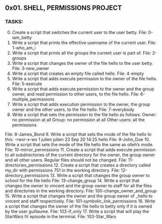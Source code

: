 ## 0x01. SHELL, PERMISSIONS PROJECT ##
### TASKS: ###
0. Create a script that switches the current user to the user betty.
File: 0-iam_betty
1. Write a script that prints the effective username of the current user.
File: 1-who_am_i
2. Write a script that prints all the groups the current user is part of.
File: 2-groups
3. Write a script that changes the owner of the file hello to the user betty.
File: 3-new_owner
4. Write a script that creates an empty file called hello.
File: 4-empty
5. Write a script that adds execute permission to the owner of the file hello.
File: 5-execute
6. Write a script that adds execute permission to the owner and the group owner, and read permission to other users, to the file hello.
File: 6-multiple_permissions
7. Write a script that adds execution permission to the owner, the group owner and the other users, to the file hello.
File: 7-everybody
8. Write a script that sets the permission to the file hello as follows:
Owner: no permission at all Group: no permission at all Other users: all the permissions

File: 8-James_Bond
9. Write a script that sets the mode of the file hello to this: -rwxr-x-wx 1 julien julien 23 Sep 20 14:25 hello
File: 9-John_Doe
10. Write a script that sets the mode of the file hello the same as olleh’s mode.
File: 10-mirror_permissions
11. Create a script that adds execute permission to all subdirectories of the current directory for the owner, the group owner and all other users. Regular files should not be changed.
File: 11-directories_permissions
12. Create a script that creates a directory called my_dir with permissions 751 in the working directory.
File: 12-directory_permissions
13. Write a script that changes the group owner to school for the file hello
File: 13-change_group
14. Write a script that changes the owner to vincent and the group owner to staff for all the files and directories in the working directory.
File: 100-change_owner_and_group
15. Write a script that changes the owner and the group owner of _hello to vincent and staff respectively.
File: 101-symbolic_link_permissions
16. Write a script that changes the owner of the file hello to betty only if it is owned by the user guillaume.
File: 102-if_only
17. Write a script that will play the StarWars IV episode in the terminal.
File: 103-Star_Wars
